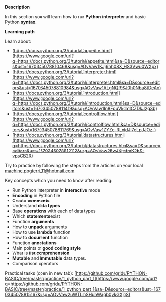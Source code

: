 **Description**

In this section you will learn how to run **Python** **interpreter** and basic Python **syntax**.

**Learning path**

Learn about:

- [https://docs.python.org/3/tutorial/appetite.html](https://www.google.com/url?q=https://docs.python.org/3/tutorial/appetite.html&sa=D&source=editors&ust=1670345078810468&usg=AOvVaw1KJj6hh08X_HS3Vwu0WXpx)
- [https://docs.python.org/3/tutorial/interpreter.html](https://www.google.com/url?q=https://docs.python.org/3/tutorial/interpreter.html&sa=D&source=editors&ust=1670345078810984&usg=AOvVaw1ALgNQf9SJ0h0Nba8tDeAo)
- [https://docs.python.org/3/tutorial/introduction.html](https://www.google.com/url?q=https://docs.python.org/3/tutorial/introduction.html&sa=D&source=editors&ust=1670345078811419&usg=AOvVaw1In8FpuVkda1lCZDkJ2g3b)
- [https://docs.python.org/3/tutorial/controlflow.html](https://www.google.com/url?q=https://docs.python.org/3/tutorial/controlflow.html&sa=D&source=editors&ust=1670345078811769&usg=AOvVaw1ZYZc-RLntdJI7eLpJJOz-)
- [https://docs.python.org/3/tutorial/datastructures.html](https://www.google.com/url?q=https://docs.python.org/3/tutorial/datastructures.html&sa=D&source=editors&ust=1670345078812112&usg=AOvVaw25wJXjtcfmK2bS-vpsCB2R)

Try to practice by following the steps from the articles on your local machine.pbgterri_11@hotmail.com

Key concepts which you need to know after reading:

- Run Python Interpreter in **interactive** mode
- **Encoding** in Python file
- Create **comments**
- Understand **data types**
- Base **operations** with each of data types
- Which **statements**exist
- Function **arguments**
- How to **unpack** arguments
- How to use **lambda** function
- How to **document** function
- Function **annotations**
- Main points of **good coding style**
- What is **list comprehension**
- **Mutable** and **Immutable** data types.
- Comparison operators

Practical tasks (open in new tab): [https://github.com/gridu/PYTHON-BASIC/tree/master/practice/1_python_part_1](https://www.google.com/url?q=https://github.com/gridu/PYTHON-BASIC/tree/master/practice/1_python_part_1&sa=D&source=editors&ust=1670345078815167&usg=AOvVaw2uWTLmSHuhWagb0ykGXjqS)